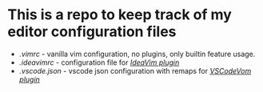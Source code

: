 # This is a repo to keep track of my editor configuration files

* *.vimrc* - vanilla vim configuration, no plugins, only builtin feature usage.
* *.ideavimrc* - configuration file for *[IdeaVim plugin](https://github.com/JetBrains/ideavim)*
* *.vscode.json* - vscode json configuration with remaps for *[VSCodeVom plugin](https://github.com/VSCodeVim/Vim)*


